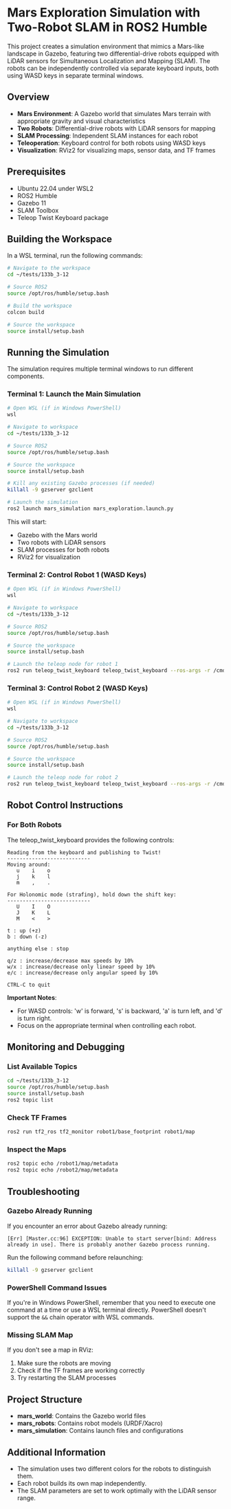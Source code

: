 # Mars Exploration Simulation with Two-Robot SLAM in ROS2 Humble

This project creates a simulation environment that mimics a Mars-like landscape in Gazebo, featuring two differential-drive robots equipped with LiDAR sensors for Simultaneous Localization and Mapping (SLAM). The robots can be independently controlled via separate keyboard inputs, both using WASD keys in separate terminal windows.

## Overview

- **Mars Environment**: A Gazebo world that simulates Mars terrain with appropriate gravity and visual characteristics
- **Two Robots**: Differential-drive robots with LiDAR sensors for mapping
- **SLAM Processing**: Independent SLAM instances for each robot
- **Teleoperation**: Keyboard control for both robots using WASD keys
- **Visualization**: RViz2 for visualizing maps, sensor data, and TF frames

## Prerequisites

- Ubuntu 22.04 under WSL2
- ROS2 Humble
- Gazebo 11
- SLAM Toolbox
- Teleop Twist Keyboard package

## Building the Workspace

In a WSL terminal, run the following commands:

```bash
# Navigate to the workspace
cd ~/tests/133b_3-12

# Source ROS2
source /opt/ros/humble/setup.bash

# Build the workspace
colcon build

# Source the workspace
source install/setup.bash
```

## Running the Simulation

The simulation requires multiple terminal windows to run different components.

### Terminal 1: Launch the Main Simulation

```bash
# Open WSL (if in Windows PowerShell)
wsl

# Navigate to workspace
cd ~/tests/133b_3-12

# Source ROS2
source /opt/ros/humble/setup.bash

# Source the workspace
source install/setup.bash

# Kill any existing Gazebo processes (if needed)
killall -9 gzserver gzclient

# Launch the simulation
ros2 launch mars_simulation mars_exploration.launch.py
```

This will start:
- Gazebo with the Mars world
- Two robots with LiDAR sensors
- SLAM processes for both robots
- RViz2 for visualization

### Terminal 2: Control Robot 1 (WASD Keys)

```bash
# Open WSL (if in Windows PowerShell)
wsl

# Navigate to workspace
cd ~/tests/133b_3-12

# Source ROS2
source /opt/ros/humble/setup.bash

# Source the workspace
source install/setup.bash

# Launch the teleop node for robot 1
ros2 run teleop_twist_keyboard teleop_twist_keyboard --ros-args -r /cmd_vel:=/robot1/cmd_vel
```

### Terminal 3: Control Robot 2 (WASD Keys)

```bash
# Open WSL (if in Windows PowerShell)
wsl

# Navigate to workspace
cd ~/tests/133b_3-12

# Source ROS2
source /opt/ros/humble/setup.bash

# Source the workspace
source install/setup.bash

# Launch the teleop node for robot 2
ros2 run teleop_twist_keyboard teleop_twist_keyboard --ros-args -r /cmd_vel:=/robot2/cmd_vel
```

## Robot Control Instructions

### For Both Robots

The teleop_twist_keyboard provides the following controls:

```
Reading from the keyboard and publishing to Twist!
---------------------------
Moving around:
   u    i    o
   j    k    l
   m    ,    .

For Holonomic mode (strafing), hold down the shift key:
---------------------------
   U    I    O
   J    K    L
   M    <    >

t : up (+z)
b : down (-z)

anything else : stop

q/z : increase/decrease max speeds by 10%
w/x : increase/decrease only linear speed by 10%
e/c : increase/decrease only angular speed by 10%

CTRL-C to quit
```

**Important Notes**: 
- For WASD controls: 'w' is forward, 's' is backward, 'a' is turn left, and 'd' is turn right.
- Focus on the appropriate terminal when controlling each robot.

## Monitoring and Debugging

### List Available Topics

```bash
cd ~/tests/133b_3-12
source /opt/ros/humble/setup.bash
source install/setup.bash
ros2 topic list
```

### Check TF Frames

```bash
ros2 run tf2_ros tf2_monitor robot1/base_footprint robot1/map
```

### Inspect the Maps

```bash
ros2 topic echo /robot1/map/metadata
ros2 topic echo /robot2/map/metadata
```

## Troubleshooting

### Gazebo Already Running

If you encounter an error about Gazebo already running:

```
[Err] [Master.cc:96] EXCEPTION: Unable to start server[bind: Address already in use]. There is probably another Gazebo process running.
```

Run the following command before relaunching:

```bash
killall -9 gzserver gzclient
```

### PowerShell Command Issues

If you're in Windows PowerShell, remember that you need to execute one command at a time or use a WSL terminal directly. PowerShell doesn't support the `&&` chain operator with WSL commands.

### Missing SLAM Map

If you don't see a map in RViz:
1. Make sure the robots are moving
2. Check if the TF frames are working correctly
3. Try restarting the SLAM processes

## Project Structure

- **mars_world**: Contains the Gazebo world files
- **mars_robots**: Contains robot models (URDF/Xacro)
- **mars_simulation**: Contains launch files and configurations

## Additional Information

- The simulation uses two different colors for the robots to distinguish them.
- Each robot builds its own map independently.
- The SLAM parameters are set to work optimally with the LiDAR sensor range. 